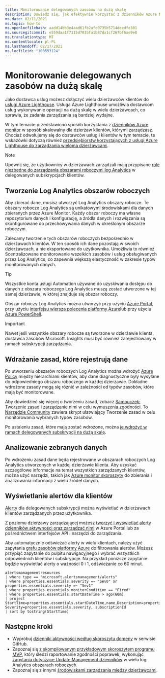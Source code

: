 ```yaml
---
title: Monitorowanie delegowanych zasobów na dużą skalę
description: Dowiedz się, jak efektywnie korzystać z dzienników Azure Monitor w sposób skalowalny dla dzierżaw klientów, którymi zarządzasz.
ms.date: 02/11/2021
ms.topic: how-to
ms.openlocfilehash: aadd14bb3e4aad61fb2afc0735b5714deedfe301
ms.sourcegitcommit: e559daa1f7115d703bfa1b87da1cf267bf6ae9e8
ms.translationtype: MT
ms.contentlocale: pl-PL
ms.lasthandoff: 02/17/2021
ms.locfileid: "100593124"
---
```

# <a name="monitor-delegated-resources-at-scale"></a>Monitorowanie delegowanych zasobów na dużą skalę

Jako dostawca usług możesz dołączyć wielu dzierżawców klientów do [usługi Azure Lighthouse](../overview.md). Usługa Azure Lighthouse umożliwia dostawcom usług wykonywanie operacji na dużą skalę w wielu dzierżawcach, co sprawia, że zadania zarządzania są bardziej wydajne.

W tym temacie przedstawiono sposób korzystania z [dzienników Azure monitor](../../azure-monitor/logs/data-platform-logs.md) w sposób skalowalny dla dzierżaw klientów, którymi zarządzasz. Chociaż odwołujemy się do dostawców usług i klientów w tym temacie, te wskazówki dotyczą również [przedsiębiorstw korzystających z usługi Azure Lighthouse do zarządzania wieloma dzierżawcami](../concepts/enterprise.md).

> [!NOTE]
> Upewnij się, że użytkownicy w dzierżawach zarządzali mają przypisane [role niezbędne do zarządzania obszarami roboczymi log Analytics](../../azure-monitor/logs/manage-access.md#manage-access-using-azure-permissions) w delegowanych subskrypcjach klientów.

## <a name="create-log-analytics-workspaces"></a>Tworzenie Log Analytics obszarów roboczych

Aby zbierać dane, musisz utworzyć Log Analytics obszary robocze. Te obszary robocze Log Analytics są unikatowymi środowiskami dla danych zbieranych przez Azure Monitor. Każdy obszar roboczy ma własne repozytorium danych i konfigurację, a źródła danych i rozwiązania są skonfigurowane do przechowywania danych w określonym obszarze roboczym.

Zalecamy tworzenie tych obszarów roboczych bezpośrednio w dzierżawach klientów. W ten sposób ich dane pozostają w swoich dzierżawcach, a nie eksportowane do użytkownika. Umożliwia to również Scentralizowane monitorowanie wszelkich zasobów i usług obsługiwanych przez Log Analytics, co zapewnia większą elastyczność w zakresie typów monitorowanych danych.

> [!TIP]
> Wszystkie konta usługi Automation używane do uzyskiwania dostępu do danych z obszaru roboczego Log Analytics muszą zostać utworzone w tej samej dzierżawie, w której znajduje się obszar roboczy.

Obszar roboczy Log Analytics można utworzyć przy użyciu [Azure Portal](../../azure-monitor/logs/quick-create-workspace.md), przy użyciu [interfejsu wiersza polecenia platformy Azure](../../azure-monitor/logs/quick-create-workspace-cli.md)lub przy użyciu [Azure PowerShell](../../azure-monitor/logs/powershell-workspace-configuration.md).

> [!IMPORTANT]
> Nawet jeśli wszystkie obszary robocze są tworzone w dzierżawie klienta, dostawca zasobów Microsoft. Insights musi być również zarejestrowany w ramach subskrypcji zarządzania.

## <a name="deploy-policies-that-log-data"></a>Wdrażanie zasad, które rejestrują dane

Po utworzeniu obszarów roboczych Log Analytics można wdrożyć [Azure Policy](../../governance/policy/index.yml) między hierarchiami klientów, aby dane diagnostyczne były wysyłane do odpowiedniego obszaru roboczego w każdej dzierżawie. Dokładne wdrożone zasady mogą się różnić w zależności od typów zasobów, które mają być monitorowane.

Aby dowiedzieć się więcej o tworzeniu zasad, zobacz [Samouczek: Tworzenie zasad i zarządzanie nimi w celu wymuszenia zgodności](../../governance/policy/tutorials/create-and-manage.md). To [Narzędzie Community](https://github.com/Azure/Azure-Lighthouse-samples/tree/master/tools/azure-diagnostics-policy-generator) zawiera skrypt ułatwiający Tworzenie zasad w celu monitorowania wybranych typów zasobów.

Po ustaleniu zasad, które mają zostać wdrożone, można [je wdrożyć w ramach delegowanych subskrypcji na dużą skalę](policy-at-scale.md).

## <a name="analyze-the-gathered-data"></a>Analizowanie zebranych danych

Po wdrożeniu zasad dane będą rejestrowane w obszarach roboczych Log Analytics utworzonych w każdej dzierżawie klienta. Aby uzyskać szczegółowe informacje na temat wszystkich zarządzanych klientów, można użyć narzędzi, takich jak [Azure monitor skoroszyty](../../azure-monitor/visualize/workbooks-overview.md) do zbierania i analizowania informacji z wielu źródeł danych.

## <a name="view-alerts-across-customers"></a>Wyświetlanie alertów dla klientów

[Alerty](../../azure-monitor/alerts/alerts-overview.md) dla delegowanych subskrypcji można wyświetlać w dzierżawach klientów zarządzanych przez użytkownika.

Z poziomu dzierżawy zarządzającej możesz [tworzyć i wyświetlać alerty dzienników aktywności oraz zarządzać nimi](../../azure-monitor/platform/alerts-activity-log.md) w Azure Portal lub za pośrednictwem interfejsów API i narzędzi do zarządzania.

Aby automatycznie odświeżać alerty w wielu klientach, należy użyć zapytania [grafu zasobów platformy Azure](../../governance/resource-graph/overview.md) do filtrowania alertów. Możesz przypiąć zapytanie do pulpitu nawigacyjnego i wybrać wszystkich odpowiednich klientów i subskrypcje. Na przykład poniższe zapytanie będzie wyświetlać alerty o ważności 0 i 1, odświeżanie co 60 minut.

```kusto
alertsmanagementresources
| where type == "microsoft.alertsmanagement/alerts"
| where properties.essentials.severity =~ "Sev0" or properties.essentials.severity =~ "Sev1"
| where properties.essentials.monitorCondition == "Fired"
| where properties.essentials.startDateTime > ago(60m)
| project StartTime=properties.essentials.startDateTime,name,Description=properties.essentials.description, Severity=properties.essentials.severity, subscriptionId
| sort by tostring(StartTime)
```

## <a name="next-steps"></a>Następne kroki

- Wypróbuj [dzienniki aktywności według skoroszytu domeny](https://github.com/Azure/Azure-Lighthouse-samples/tree/master/templates/workbook-activitylogs-by-domain) w serwisie GitHub.
- Zapoznaj się [z skompilowanym przykładowym skoroszytem programu MVP](https://github.com/scautomation/Azure-Automation-Update-Management-Workbooks), który śledzi raportowanie zgodności poprawek, wykonując [zapytania dotyczące Update Management dzienników](../../automation/update-management/query-logs.md) w wielu log Analytics obszarach roboczych. 
- Zapoznaj się z innymi [środowiskami zarządzania między dzierżawcami](../concepts/cross-tenant-management-experience.md).
